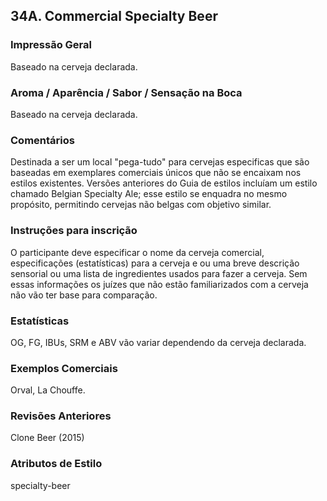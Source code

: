 ## 34A. Commercial Specialty Beer

### Impressão Geral

Baseado na cerveja declarada.

### Aroma / Aparência / Sabor / Sensação na Boca

Baseado na cerveja declarada.

### Comentários

Destinada a ser um local "pega-tudo" para cervejas especificas que são baseadas em exemplares comerciais únicos que não se encaixam nos estilos existentes. Versões anteriores do Guia de estilos incluíam um estilo chamado Belgian Specialty Ale; esse estilo se enquadra no mesmo propósito, permitindo cervejas não belgas com objetivo similar.

### Instruções para inscrição

O participante deve especificar o nome da cerveja comercial, especificações (estatísticas) para a cerveja e ou uma breve descrição sensorial ou uma lista de ingredientes usados para fazer a cerveja. Sem essas informações os juízes que não estão familiarizados com a cerveja não vão ter base para comparação.

### Estatísticas

OG, FG, IBUs, SRM e ABV vão variar dependendo da cerveja declarada.

### Exemplos Comerciais

Orval, La Chouffe.

### Revisões Anteriores

Clone Beer (2015)

### Atributos de Estilo

specialty-beer